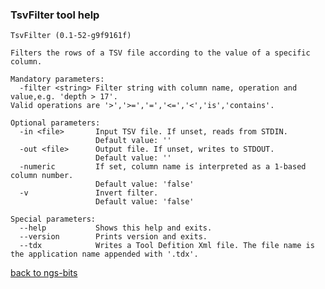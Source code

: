 ### TsvFilter tool help
	TsvFilter (0.1-52-g9f9161f)
	
	Filters the rows of a TSV file according to the value of a specific column.
	
	Mandatory parameters:
	  -filter <string> Filter string with column name, operation and value,e.g. 'depth > 17'.
	Valid operations are '>','>=','=','<=','<','is','contains'.
	
	Optional parameters:
	  -in <file>       Input TSV file. If unset, reads from STDIN.
	                   Default value: ''
	  -out <file>      Output file. If unset, writes to STDOUT.
	                   Default value: ''
	  -numeric         If set, column name is interpreted as a 1-based column number.
	                   Default value: 'false'
	  -v               Invert filter.
	                   Default value: 'false'
	
	Special parameters:
	  --help           Shows this help and exits.
	  --version        Prints version and exits.
	  --tdx            Writes a Tool Defition Xml file. The file name is the application name appended with '.tdx'.
	
[back to ngs-bits](https://github.com/marc-sturm/ngs-bits)